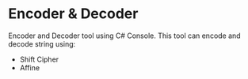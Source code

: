 # Encoder & Decoder

Encoder and Decoder tool using C# Console. This tool can encode and decode string using:

- Shift Cipher
- Affine
